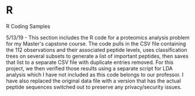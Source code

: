 # R
R Coding Samples

5/13/19 - This section includes the R code for a proteomics analysis problem for my Master's capstone course. The code pulls in the CSV file containing the 112 observations and their associated peptide levels, uses classification trees on several subsets to generate a list of important peptides, then saves that list to a separate CSV file with duplicate entries removed. For this project, we then verified those results using a separate script for LDA analysis which I have not included as this code belongs to our professor. I have also replaced the original data file with a version that has the actual peptide sequences switched out to preserve any privacy/security issues. 
